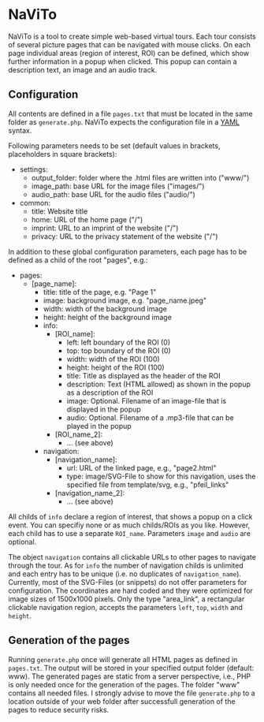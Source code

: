 # NaViTo
NaViTo is a tool to create simple web-based virtual tours.
Each tour consists of several picture pages that can be navigated with mouse clicks.
On each page individual areas (region of interest, ROI) can be defined, which show further information in a popup when clicked.
This popup can contain a description text, an image and an audio track.

## Configuration
All contents are defined in a file `pages.txt` that must be located in the same folder as `generate.php`.
NaViTo expects the configuration file in a [YAML](https://en.wikipedia.org/wiki/YAML) syntax.

Following parameters needs to be set (default values in brackets, placeholders in square brackets):
- settings:
  - output_folder: folder where the .html files are written into ("www/")
  - image_path: base URL for the image files ("images/")
  - audio_path: base URL for the audio files ("audio/")
- common:
  - title: Website title
  - home: URL of the home page ("/")
  - imprint: URL to an imprint of the website ("/")
  - privacy: URL to the privacy statement of the website ("/")

In addition to these global configuration parameters, each page has to be defined as a child of the root "pages", e.g.:
- pages:
  - [page_name]:
    - title: title of the page, e.g. "Page 1"
    - image: background image, e.g. "page_name.jpeg"
    - width: width of the background image
    - height: height of the background image
    - info:
      - [ROI_name]:
        - left: left boundary of the ROI (0)
        - top: top boundary of the ROI (0)
        - width: width of the ROI (100)
        - height: height of the ROI (100)
        - title: Title as displayed as the header of the ROI
        - description: Text (HTML allowed) as shown in the popup as a description of the ROI
        - image: Optional. Filename of an image-file that is displayed in the popup
        - audio: Optional. Filename of a .mp3-file that can be played in the popup
      - [ROI_name_2]:
        - ... (see above)
    - navigation:
      - [navigation_name]:
        - url: URL of the linked page, e.g., "page2.html"
        - type: image/SVG-File to show for this navigation, uses the specified file from template/svg, e.g., "pfeil_links"
      - [navigation_name_2]:
        - ... (see above)

All childs of `info` declare a region of interest, that shows a popup on a click event. You can specifiy none or as much childs/ROIs as you like. However, each child has to use a separate `ROI_name`.
Parameters `image` and `audio` are optional.

The object `navigation` contains all clickable URLs to other pages to navigate through the tour. As for `info` the number of navigation childs is unlimited and each entry has to be unique (i.e. no duplicates of `navigation_name`).
Currently, most of the SVG-Files (or snippets) do not offer parameters for configuration. The coordinates are hard coded and they were optimized for image sizes of 1500x1000 pixels.
Only the type "area_link", a rectangular clickable navigation region, accepts the parameters `left`, `top`, `width` and `height`.

## Generation of the pages
Running `generate.php` once will generate all HTML pages as defined in `pages.txt`. The output will be stored in your specified output folder (default: www). The generated pages are static from a server perspective, i.e., PHP is only needed once for the generation of the pages. The folder "www" contains all needed files.
I strongly advise to move the file `generate.php` to a location outside of your web folder after successfull generation of the pages to reduce security risks.






